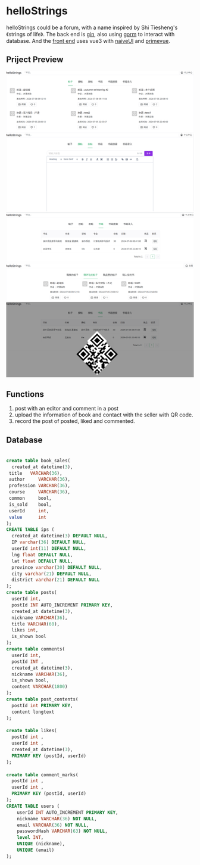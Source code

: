 # helloStrings

helloStrings could be a forum, with a name inspired by Shi Tiesheng's《strings of life》.
The back end is [gin](https://github.com/gin-gonic/gin), also using [gorm](https://github.com/go-gorm/gorm) to interact with database. And the [front end](https://github.com/bridge71/helloStrings-FrontEnd) uses vue3 with [naiveUI](https://www.naiveui.com) and [primevue](https://primevue.org/editor/).

## Priject Preview

![posts](https://github.com/bridge71/helloStrings/blob/main/examples/posts.png)
![post](https://github.com/bridge71/helloStrings/blob/main/examples/post.png)
![books](https://github.com/bridge71/helloStrings/blob/main/examples/books.png)
![space](https://github.com/bridge71/helloStrings/blob/main/examples/space.png)
![qrcode](https://github.com/bridge71/helloStrings/blob/main/examples/qrcode.png)

## Functions

1. post with an editor and comment in a post
2. upload the information of book and contact with the seller with QR code.
3. record the post of posted, liked and commented.

## Database

```sql

create table book_sales(
  created_at datetime(3),
 title   VARCHAR(36),
 author     VARCHAR(36),
 profession VARCHAR(36),
 course     VARCHAR(36),
 common     bool,
 is_sold    bool,
 userId     int,
 value      int
);
CREATE TABLE ips (
  created_at datetime(3) DEFAULT NULL,
  IP varchar(36) DEFAULT NULL,
  userId int(11) DEFAULT NULL,
  lng float DEFAULT NULL,
  lat float DEFAULT NULL,
  province varchar(30) DEFAULT NULL,
  city varchar(21) DEFAULT NULL,
  district varchar(21) DEFAULT NULL
);
create table posts(
  userId int,
  postId INT AUTO_INCREMENT PRIMARY KEY,
  created_at datetime(3),
  nickname VARCHAR(36),
  title VARCHAR(60),
  likes int,
  is_shown bool
);
create table comments(
  userId int,
  postId INT ,
  created_at datetime(3),
  nickname VARCHAR(36),
  is_shown bool,
  content VARCHAR(1800)
);
create table post_contents(
  postId int PRIMARY KEY,
  content longtext
);

create table likes(
  postId int ,
  userId int ,
  created_at datetime(3),
  PRIMARY KEY (postId, userId)
);

create table comment_marks(
  postId int ,
  userId int ,
  PRIMARY KEY (postId, userId)
);
CREATE TABLE users (
    userId INT AUTO_INCREMENT PRIMARY KEY,
    nickname VARCHAR(36) NOT NULL,
    email VARCHAR(36) NOT NULL,
    passwordHash VARCHAR(63) NOT NULL,
    level INT,
    UNIQUE (nickname),
    UNIQUE (email)
);

```
